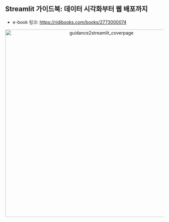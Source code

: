 ## Streamlit 가이드북: 데이터 시각화부터 웹 배포까지
* e-book 링크: https://ridibooks.com/books/2773000074
<p align="center"><img width="596" alt="guidance2streamlit_coverpage" src="https://github.com/Streamlit-Guide-Web-App-Development/.github/assets/54128055/a2425409-e09b-4133-9dd9-785e2d94fdf1"></p>
